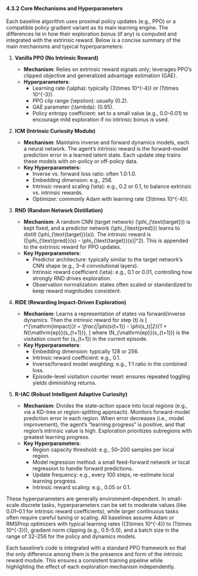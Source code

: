 #### 4.3.2 Core Mechanisms and Hyperparameters

Each baseline algorithm uses proximal policy updates (e.g., PPO) or a compatible policy gradient variant as its main learning engine. The differences lie in how their exploration bonus (if any) is computed and integrated with the extrinsic reward. Below is a concise summary of the main mechanisms and typical hyperparameters:

1. **Vanilla PPO (No Intrinsic Reward)**  
   - **Mechanism**: Relies on extrinsic reward signals only; leverages PPO’s clipped objective and generalized advantage estimation (GAE).  
   - **Hyperparameters**:  
     - Learning rate \(\alpha\): typically \(3\times 10^{-4}\) or \(1\times 10^{-3}\).  
     - PPO clip range \(\epsilon\): usually \(0.2\).  
     - GAE parameter \(\lambda\): \(0.95\).  
     - Policy entropy coefficient: set to a small value (e.g., 0.0–0.01) to encourage mild exploration if no intrinsic bonus is used.

2. **ICM (Intrinsic Curiosity Module)**  
   - **Mechanism**: Maintains inverse and forward dynamics models, each a neural network. The agent’s intrinsic reward is the forward-model prediction error in a learned latent state. Each update step trains these models with on-policy or off-policy data.  
   - **Key Hyperparameters**:  
     - Inverse vs. forward loss ratio: often 1.0:1.0.  
     - Embedding dimension: e.g., 256.  
     - Intrinsic reward scaling \(\eta\): e.g., 0.2 or 0.1, to balance extrinsic vs. intrinsic rewards.  
     - Optimizer: commonly Adam with learning rate \(3\times 10^{-4}\).  

3. **RND (Random Network Distillation)**  
   - **Mechanism**: A random CNN (target network) \(\phi_{\text{target}}\) is kept fixed, and a predictor network \(\phi_{\text{pred}}\) learns to distill \(\phi_{\text{target}}(s)\). The intrinsic reward is \(\|\phi_{\text{pred}}(s) - \phi_{\text{target}}(s)\|^2\). This is appended to the extrinsic reward for PPO updates.  
   - **Key Hyperparameters**:  
     - Predictor architecture: typically similar to the target network’s CNN shape (e.g., 3–4 convolutional layers).  
     - Intrinsic reward coefficient \(\eta\): e.g., 0.1 or 0.01, controlling how strongly RND drives exploration.  
     - Observation normalization: states often scaled or standardized to keep reward magnitudes consistent.

4. **RIDE (Rewarding Impact-Driven Exploration)**  
   - **Mechanism**: Learns a representation of states via forward/inverse dynamics. Then the intrinsic reward for step \(t\) is
     \[
       r^{\mathrm{impact}}_t = \frac{\|\phi(s_{t+1}) - \phi(s_t)\|_2}{1 + N_{\mathrm{ep}}(s_{t+1})},
     \]
     where \(N_{\mathrm{ep}}(s_{t+1})\) is the visitation count for \(s_{t+1}\) in the current episode.  
   - **Key Hyperparameters**:  
     - Embedding dimension: typically 128 or 256.  
     - Intrinsic reward coefficient: e.g., 0.1.  
     - Inverse/forward model weighting: e.g., 1:1 ratio in the combined loss.  
     - Episode-level visitation counter reset: ensures repeated toggling yields diminishing returns.

5. **R-IAC (Robust Intelligent Adaptive Curiosity)**  
   - **Mechanism**: Divides the state-action space into local regions (e.g., via a KD-tree or region-splitting approach). Monitors forward-model prediction error in each region. When error decreases (i.e., model improvement), the agent’s “learning progress” is positive, and that region’s intrinsic value is high. Exploration prioritizes subregions with greatest learning progress.  
   - **Key Hyperparameters**:  
     - Region capacity threshold: e.g., 50–200 samples per local region.  
     - Model regression method: a small feed-forward network or local regression to handle forward predictions.  
     - Update frequency: e.g., every 100 steps, re-estimate local learning progress.  
     - Intrinsic reward scaling: e.g., 0.05 or 0.1.  

These hyperparameters are generally environment-dependent. In small-scale discrete tasks, hyperparameters can be set to moderate values (like 0.01–0.1 for intrinsic reward coefficients), while larger continuous tasks often require careful tuning or scaling. All baselines assume Adam or RMSProp optimizers with typical learning rates (\(3\times 10^{-4}\) to \(1\times 10^{-3}\)), gradient norm clipping (e.g., 0.5–5.0), and a batch size in the range of 32–256 for the policy and dynamics models.  

Each baseline’s code is integrated with a standard PPO framework so that the only difference among them is the presence and form of the intrinsic reward module. This ensures a consistent training pipeline while highlighting the effect of each exploration mechanism independently.
